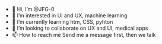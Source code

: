 - 👋 Hi, I’m @JFG-0
- 👀 I’m interested in UI and UX, machine learning
- 🌱 I’m currently learning htm, CSS, pyhton
- 💞️ I’m looking to collaborate on UX and UI, medical apps
- 📫 How to reach me Send me a message first, then we talk

<!---
JFG-0/JFG-0 is a ✨ special ✨ repository because its `README.md` (this file) appears on your GitHub profile.
You can click the Preview link to take a look at your changes.
--->
